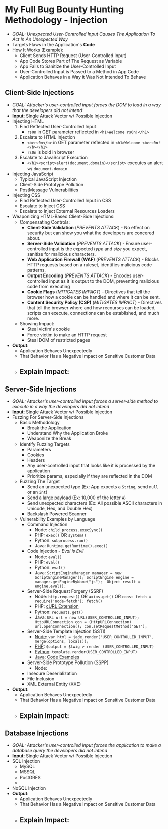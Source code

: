 # My Full Bug Bounty Hunting Methodology - Injection

- *GOAL: Unexpected User-Controlled Input Causes The Application To Act In An Unexpected Way*
- Targets Flaws in the Application's **Code**
- How It Works (Example):
    - Client Sends HTTP Request (User-Controlled Input)
    - App Code Stores Part of The Request as Variable
    - App Fails to Sanitize the User-Controlled Input
    - User-Controlled Input is Passed to a Method in App Code
    - Application Behaves in a Way it Was Not Intended To Behave

## Client-Side Injections
- *GOAL: Attacker's user-controlled input forces the DOM to load in a way that the developers did not intend'*
- **Input**: Single Attack Vector w/ Possible Injection
- Injecting HTML
    1. Find Reflected User-Controlled Input
        - `rs0n` in GET parameter reflected in `<h1>Welcome rs0n!</h1>`
    2. Escalate to HTML Injection
        - `<b>rs0n</b>` in GET parameter reflected in `<h1>Welcome <b>rs0n!</b></h1>`
        - `rs0n` is bold in browser
    3. Escalate to JavaScript Execution
        - `</h1><script>alert(document.domain)</script>` executes an alert w/ `document.domain`
- Injecting JavaScript
    - Typical JavaScript Injection
    - Client-Side Prototype Pollution
    - PostMessage Vulnerabilities
- Injecting CSS
    - Find Reflected User-Controlled Input in CSS
    - Escalate to Inject CSS
    - Escalate to Inject External Resources Loaders
- Weaponizing HTML-Based Client-Side Injections:
    - Compensating Controls:
        - **Client-Side Validation** (*PREVENTS ATTACK*) - No effect on security but can show you what the developers are concered about.
        - **Server-Side Validation** (*PREVENTS ATTACK*) - Ensure user-controlled input is the expected *type* and *size* you expect, sanitize for malicious characters.
        - **Web Application Firewall (WAF)** (*PREVENTS ATTACK*) - Blocks HTTP requests based on a ruleset, identifies malicious code patterns.
        - **Output Encoding** (*PREVENTS ATTACK*) - Encodes user-controlled input as it is output to the DOM, preventing malicious code from executing
        - **Cookie Flags** (*MITIGATES IMPACT*) - Directives that tell the browser how a cookie can be handled and where it can be sent.
        - **Content Security Policy (CSP)** (*MITIGATES IMPACT*) - Directives that tell the browser where and how recourses can be loaded, scripts can execute, connections can be established, and much more.
    - Showing Impact:
        - Steal victim's cookie
        - Force victim to make an HTTP request
        - Steal DOM of restricted pages
- **Output**:
    - Application Behaves Unexpectedly
    - That Behavior Has a Negative Impact on Sensitive Customer Data
    - Explain Impact:
        - 

## Server-Side Injections
- *GOAL: Attacker's user-controlled input forces a server-side method to execute in a way the developers did not intend*
- **Input**: Single Attack Vector w/ Possible Injection
- Fuzzing For Server-Side Injections
    - Basic Methodology
        - Break the Application
        - Understand Why the Application Broke
        - Weaponize the Break
    - Identify Fuzzing Targets
        - Parameters
        - Cookies
        - Headers
        - Any user-controlled input that looks like it is processed by the application
        - Prioritize params, especially if they are reflected in the DOM
    - Fuzzing The Target
        - Send an unexpected type (Ex: App expects a `String`, send `null` or an `int`)
        - Send a large payload (Ex: 10,000 of the letter `A`)
        - Send unexpected characters (Ex: All possible ASCII characters in Unicode, Hex, and Double Hex)
        - Backslash Powered Scanner
    - Vulnerability Examples by Language
        - Command Injection
            - Node: `child_process.execSync()`
            - PHP: `exec()` OR `system()`
            - Python: `subprocess.run()`
            - Java: `Runtime.getRuntime().exec()`
        - Code Injection - *Eval is Evil*
            - Node: `eval()`
            - PHP: `eval()`
            - Python: `eval()`
            - Java: `ScriptEngineManager manager = new ScriptEngineManager(); ScriptEngine engine = manager.getEngineByName("js");  Object result = engine.eval();`
        - Server-Side Request Forgery (SSRF)
            - Node: `http.request()` OR `axios.get()` OR `const fetch = require('node-fetch'); fetch()`
            - PHP: [cURL Extension](https://www.php.net/manual/en/book.curl.php)
            - Python: `requests.get()`
            - Java: `URL url = new URL(USER_CONTROLLED_INPUT); HttpURLConnection con = (HttpURLConnection) url.openConnection(); con.setRequestMethod("GET");`
        - Server-Side Template Injection (SSTI)
            - [Node](https://book.hacktricks.xyz/pentesting-web/ssti-server-side-template-injection#jade-nodejs): `var html = jade.render('USER_CONTROLLED_INPUT', merge(options, locals));`
            - [PHP](https://book.hacktricks.xyz/pentesting-web/ssti-server-side-template-injection#twig-php): `$output = $twig > render (USER_CONTROLLED_INPUT)`
            - [Python](https://book.hacktricks.xyz/pentesting-web/ssti-server-side-template-injection#jinja2-python): `template.render(USER_CONTROLLED_INPUT)`
            - [Java](https://book.hacktricks.xyz/pentesting-web/ssti-server-side-template-injection#spring-framework-java): [Code Examples](https://www.baeldung.com/spring-template-engines)
        - Server-Side Prototype Pollution (SSPP)
            - Node:
        - Insecure Deserialization
        - File Inclusion
        - XML External Entity (XXE)
- **Output**:
    - Application Behaves Unexpectedly
    - That Behavior Has a Negative Impact on Sensitive Customer Data
    - Explain Impact:
        - 

## Database Injections
- *GOAL: Attacker's user-controlled input forces the application to make a database query the developers did not intend*
- **Input**: Single Attack Vector w/ Possible Injection
- SQL Injection
    - MySQL
    - MSSQL
    - PostGRES
    - 
- NoSQL Injection
- **Output**:
    - Application Behaves Unexpectedly
    - That Behavior Has a Negative Impact on Sensitive Customer Data
    - Explain Impact:
        - 